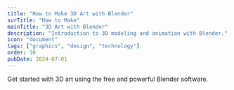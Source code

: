 ```yaml
---
title: "How to Make 3D Art with Blender"
surTitle: "How to Make"
mainTitle: "3D Art with Blender"
description: "Introduction to 3D modeling and animation with Blender."
icon: "document"
tags: ["graphics", "design", "technology"]
order: 10
pubDate: 2024-07-01
---
```


Get started with 3D art using the free and powerful Blender software.

